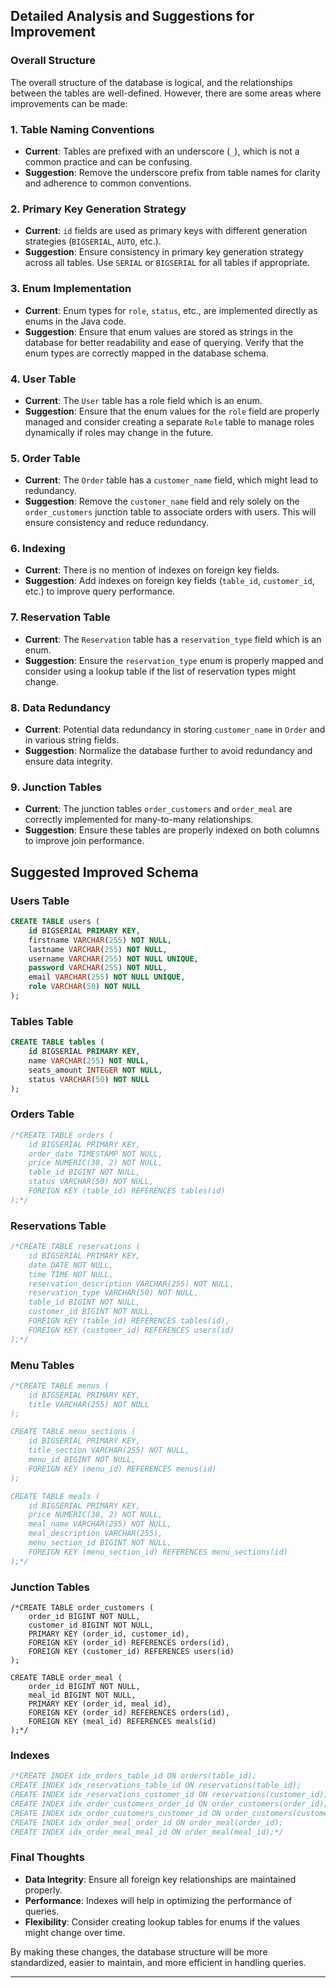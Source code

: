 ## Detailed Analysis and Suggestions for Improvement

### Overall Structure
The overall structure of the database is logical, and the relationships between the tables are well-defined. However, there are some areas where improvements can be made:

### 1. Table Naming Conventions
- **Current**: Tables are prefixed with an underscore (`_`), which is not a common practice and can be confusing.
- **Suggestion**: Remove the underscore prefix from table names for clarity and adherence to common conventions.

### 2. Primary Key Generation Strategy
- **Current**: `id` fields are used as primary keys with different generation strategies (`BIGSERIAL`, `AUTO`, etc.).
- **Suggestion**: Ensure consistency in primary key generation strategy across all tables. Use `SERIAL` or `BIGSERIAL` for all tables if appropriate.

### 3. Enum Implementation
- **Current**: Enum types for `role`, `status`, etc., are implemented directly as enums in the Java code.
- **Suggestion**: Ensure that enum values are stored as strings in the database for better readability and ease of querying. Verify that the enum types are correctly mapped in the database schema.

### 4. User Table
- **Current**: The `User` table has a role field which is an enum.
- **Suggestion**: Ensure that the enum values for the `role` field are properly managed and consider creating a separate `Role` table to manage roles dynamically if roles may change in the future.

### 5. Order Table
- **Current**: The `Order` table has a `customer_name` field, which might lead to redundancy.
- **Suggestion**: Remove the `customer_name` field and rely solely on the `order_customers` junction table to associate orders with users. This will ensure consistency and reduce redundancy.

### 6. Indexing
- **Current**: There is no mention of indexes on foreign key fields.
- **Suggestion**: Add indexes on foreign key fields (`table_id`, `customer_id`, etc.) to improve query performance.

### 7. Reservation Table
- **Current**: The `Reservation` table has a `reservation_type` field which is an enum.
- **Suggestion**: Ensure the `reservation_type` enum is properly mapped and consider using a lookup table if the list of reservation types might change.

### 8. Data Redundancy
- **Current**: Potential data redundancy in storing `customer_name` in `Order` and in various string fields.
- **Suggestion**: Normalize the database further to avoid redundancy and ensure data integrity.

### 9. Junction Tables
- **Current**: The junction tables `order_customers` and `order_meal` are correctly implemented for many-to-many relationships.
- **Suggestion**: Ensure these tables are properly indexed on both columns to improve join performance.

## Suggested Improved Schema

### Users Table
```sql
CREATE TABLE users (
    id BIGSERIAL PRIMARY KEY,
    firstname VARCHAR(255) NOT NULL,
    lastname VARCHAR(255) NOT NULL,
    username VARCHAR(255) NOT NULL UNIQUE,
    password VARCHAR(255) NOT NULL,
    email VARCHAR(255) NOT NULL UNIQUE,
    role VARCHAR(50) NOT NULL
);
```

### Tables Table
```sql
CREATE TABLE tables (
    id BIGSERIAL PRIMARY KEY,
    name VARCHAR(255) NOT NULL,
    seats_amount INTEGER NOT NULL,
    status VARCHAR(50) NOT NULL
);
```

### Orders Table
```sql
/*CREATE TABLE orders (
    id BIGSERIAL PRIMARY KEY,
    order_date TIMESTAMP NOT NULL,
    price NUMERIC(38, 2) NOT NULL,
    table_id BIGINT NOT NULL,
    status VARCHAR(50) NOT NULL,
    FOREIGN KEY (table_id) REFERENCES tables(id)
);*/
```

### Reservations Table
```sql
/*CREATE TABLE reservations (
    id BIGSERIAL PRIMARY KEY,
    date DATE NOT NULL,
    time TIME NOT NULL,
    reservation_description VARCHAR(255) NOT NULL,
    reservation_type VARCHAR(50) NOT NULL,
    table_id BIGINT NOT NULL,
    customer_id BIGINT NOT NULL,
    FOREIGN KEY (table_id) REFERENCES tables(id),
    FOREIGN KEY (customer_id) REFERENCES users(id)
);*/
```

### Menu Tables
```sql
/*CREATE TABLE menus (
    id BIGSERIAL PRIMARY KEY,
    title VARCHAR(255) NOT NULL
);

CREATE TABLE menu_sections (
    id BIGSERIAL PRIMARY KEY,
    title_section VARCHAR(255) NOT NULL,
    menu_id BIGINT NOT NULL,
    FOREIGN KEY (menu_id) REFERENCES menus(id)
);

CREATE TABLE meals (
    id BIGSERIAL PRIMARY KEY,
    price NUMERIC(38, 2) NOT NULL,
    meal_name VARCHAR(255) NOT NULL,
    meal_description VARCHAR(255),
    menu_section_id BIGINT NOT NULL,
    FOREIGN KEY (menu_section_id) REFERENCES menu_sections(id)
);*/
```

### Junction Tables
```postgresql
/*CREATE TABLE order_customers (
    order_id BIGINT NOT NULL,
    customer_id BIGINT NOT NULL,
    PRIMARY KEY (order_id, customer_id),
    FOREIGN KEY (order_id) REFERENCES orders(id),
    FOREIGN KEY (customer_id) REFERENCES users(id)
);

CREATE TABLE order_meal (
    order_id BIGINT NOT NULL,
    meal_id BIGINT NOT NULL,
    PRIMARY KEY (order_id, meal_id),
    FOREIGN KEY (order_id) REFERENCES orders(id),
    FOREIGN KEY (meal_id) REFERENCES meals(id)
);*/
```

### Indexes
```sql
/*CREATE INDEX idx_orders_table_id ON orders(table_id);
CREATE INDEX idx_reservations_table_id ON reservations(table_id);
CREATE INDEX idx_reservations_customer_id ON reservations(customer_id);
CREATE INDEX idx_order_customers_order_id ON order_customers(order_id);
CREATE INDEX idx_order_customers_customer_id ON order_customers(customer_id);
CREATE INDEX idx_order_meal_order_id ON order_meal(order_id);
CREATE INDEX idx_order_meal_meal_id ON order_meal(meal_id);*/
```

### Final Thoughts

- **Data Integrity**: Ensure all foreign key relationships are maintained properly.
- **Performance**: Indexes will help in optimizing the performance of queries.
- **Flexibility**: Consider creating lookup tables for enums if the values might change over time.

By making these changes, the database structure will be more standardized, easier to maintain, and more efficient in handling queries.

---